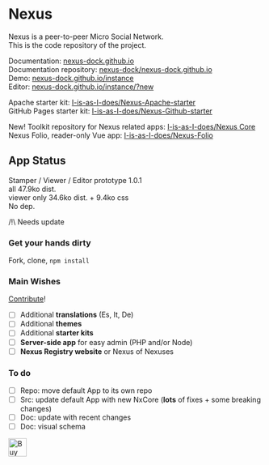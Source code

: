 # Nexus

Nexus is a peer-to-peer Micro Social Network.  
This is the code repository of the project.  
  
Documentation: [nexus-dock.github.io](https://nexus-dock.github.io/)  
Documentation repository: [nexus-dock/nexus-dock.github.io](https://github.com/nexus-dock/nexus-dock.github.io)  
Demo: [nexus-dock.github.io/instance](https://nexus-dock.github.io/instance)  
Editor: [nexus-dock.github.io/instance/?new](https://nexus-dock.github.io/instance/?new)  
  
Apache starter kit: [I-is-as-I-does/Nexus-Apache-starter](https://github.com/I-is-as-I-does/Nexus-Apache-starter)  
GitHub Pages starter kit: [I-is-as-I-does/Nexus-Github-starter](https://github.com/I-is-as-I-does/Nexus-Github-starter)

New!
Toolkit repository for Nexus related apps: [I-is-as-I-does/Nexus Core](https://github.com/I-is-as-I-does/Nexus-Core)
Nexus Folio, reader-only Vue app: [I-is-as-I-does/Nexus-Folio](https://github.com/I-is-as-I-does/Nexus-Folio)

## App Status

Stamper / Viewer / Editor prototype 1.0.1  
all 47.9ko dist.  
viewer only 34.6ko dist. + 9.4ko css  
No dep.  

/!\ Needs update

### Get your hands dirty

Fork, clone, `npm install`

### Main Wishes

[Contribute](./CONTRIBUTING.md)!

- [ ] Additional **translations** (Es, It, De)
- [ ] Additional **themes**
- [ ] Additional **starter kits**
- [ ] **Server-side app** for easy admin (PHP and/or Node)
- [ ] **Nexus Registry website** or Nexus of Nexuses

### To do

- [ ] Repo: move default App to its own repo
- [ ] Src: update default App with new NxCore (**lots** of fixes + some breaking changes)
- [ ] Doc: update with recent changes
- [ ] Doc: visual schema

<a href='https://ko-fi.com/I2I17EOYP' target='_blank'><img height='36' style='border:0px;height:36px;' src='https://cdn.ko-fi.com/cdn/kofi2.png?v=3' border='0' alt='Buy Me a Coffee at ko-fi.com' /></a>